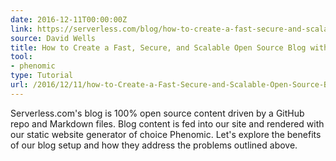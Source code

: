 ```yaml
---
date: 2016-12-11T00:00:00Z
link: https://serverless.com/blog/how-to-create-a-fast-secure-and-scalable-open-source-blog-with-react-markdown/
source: David Wells
title: How to Create a Fast, Secure, and Scalable Open Source Blog with React + Markdown
tool:
- phenomic
type: Tutorial
url: /2016/12/11/how-to-Create-a-Fast-Secure-and-Scalable-Open-Source-Blog-with-React-Markdown/
---
```


Serverless.com's blog is 100% open source content driven by a GitHub repo and Markdown files. Blog content is fed into our site and rendered with our static website generator of choice Phenomic. Let's explore the benefits of our blog setup and how they address the problems outlined above.





